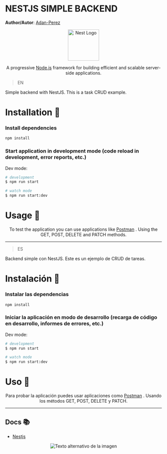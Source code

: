 # NESTJS SIMPLE BACKEND

**Author/Autor**: [Adan-Perez](https://github.com/Adan-Perez)

<p align="center">
  <a href="http://nestjs.com/" target="blank"><img src="https://nestjs.com/img/logo-small.svg" width="100" alt="Nest Logo" /></a>
</p>

  <p align="center">A progressive <a href="http://nodejs.org" target="_blank">Node.js</a> framework for building efficient and scalable server-side applications.</p>

> EN

Simple backend with NestJS. This is a task CRUD example.

# Installation 🚀

### Install dependencies

```bash
npm install
```

### Start application in development mode (code reload in development, error reports, etc.)

Dev mode:

```bash
# development
$ npm run start

# watch mode
$ npm run start:dev

```

# Usage 🔧

  <p align="center">To test the application you can use applications like <a href="https://www.postman.com/" target="_blank">Postman</a> . Using the GET, POST, DELETE and PATCH methods.</p>

---

> ES

Backend simple con NestJS. Este es un ejemplo de CRUD de tareas.

# Instalación 🚀

### Instalar las dependencias

```bash
npm install
```

### Iniciar la aplicación en modo de desarrollo (recarga de código en desarrollo, informes de errores, etc.)

Dev mode:

```bash
# development
$ npm run start

# watch mode
$ npm run start:dev

```

# Uso 🔧

  <p align="center">Para probar la aplicación puedes usar aplicaciones como <a href="https://www.postman.com/" target="_blank">Postman</a> . Usando los métodos GET, POST, DELETE y PATCH.</p>

---

## Docs 📚

- [Nestjs](https://docs.nestjs.com/)

<p align="center" 
    style="width: 100%; height: 100%;"
>
  <img src="https://storage.googleapis.com/sticker-prod/Wren242GEdiHYWm6ZGJp/5.png" alt="Texto alternativo de la imagen">
</p>
